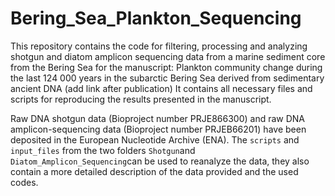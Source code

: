 # Bering_Sea_Plankton_Sequencing


This repository contains the code for filtering, processing and analyzing shotgun and diatom amplicon sequencing data from a marine sediment core from the Bering Sea for the manuscript: Plankton community change during the last 124 000 years in the subarctic Bering Sea derived from sedimentary ancient DNA (add link after publication)
It contains all necessary files and scripts for reproducing the results presented in the manuscript.

Raw DNA shotgun data (Bioproject number PRJE866300) and raw DNA amplicon-sequencing data (Bioproject number PRJEB66201) have been deposited in the European Nucleotide Archive (ENA). The `scripts` and `input_files` from the two folders `Shotgun`and `Diatom_Amplicon_Sequencing`can be used to reanalyze the data, they also contain a more detailed description of the data provided and the used codes.
